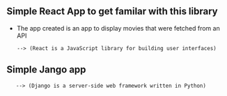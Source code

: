 ##  Simple React App to get familar with this library

*  The app created is an app to display movies that were fetched from an API

       --> (React is a JavaScript library for building user interfaces)

##  Simple Jango app

       --> (Django is a server-side web framework written in Python)
